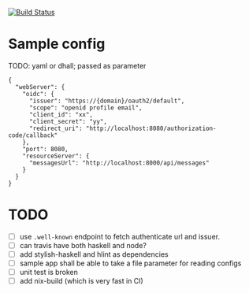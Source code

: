 [![Build Status](https://secure.travis-ci.org/freizl/haskell-okta.svg?branch=master)](https://travis-ci.com/freizl/haskell-okta)

# Sample config

TODO: yaml or dhall; passed as parameter

```
{
  "webServer": {
    "oidc": {
      "issuer": "https://{domain}/oauth2/default",
      "scope": "openid profile email",
      "client_id": "xx",
      "client_secret": "yy",
      "redirect_uri": "http://localhost:8080/authorization-code/callback"
    },
    "port": 8080,
    "resourceServer": {
      "messagesUrl": "http://localhost:8000/api/messages"
    }
  }
}
```

# TODO

- [ ] use `.well-known` endpoint to fetch authenticate url and issuer.
- [ ] can travis have both haskell and node?
- [ ] add stylish-haskell and hlint as dependencies
- [ ] sample app shall be able to take a file parameter for reading configs
- [ ] unit test is broken
- [ ] add nix-build (which is very fast in CI)
